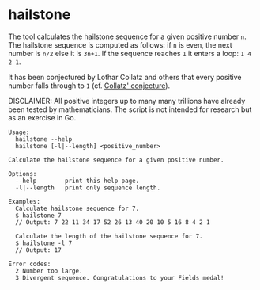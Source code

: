 # hailstone

The tool calculates the hailstone sequence for a given positive number `n`. The
hailstone sequence is computed as follows: if `n` is even, the next number is
`n/2` else it is `3n+1`. If the sequence reaches `1` it enters a loop: `1 4 2 1`.

It has been conjectured by Lothar Collatz and others that every positive number
falls through to `1` (cf. [Collatz' conjecture](https://en.wikipedia.org/wiki/Collatz_conjecture)).

DISCLAIMER: All positive integers up to many many trillions have already been
tested by mathematicians. The script is not intended for research but as an
exercise in Go.

```
Usage:
  hailstone --help
  hailstone [-l|--length] <positive_number>

Calculate the hailstone sequence for a given positive number.

Options:
  --help        print this help page.
  -l|--length   print only sequence length.

Examples:
  Calculate hailstone sequence for 7.
  $ hailstone 7
  // Output: 7 22 11 34 17 52 26 13 40 20 10 5 16 8 4 2 1

  Calculate the length of the hailstone sequence for 7.
  $ hailstone -l 7
  // Output: 17

Error codes:
  2 Number too large.
  3 Divergent sequence. Congratulations to your Fields medal!
```
